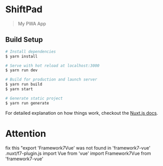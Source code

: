 # ShiftPad

> My PWA App

## Build Setup

``` bash
# Install dependencies
$ yarn install

# Serve with hot reload at localhost:3000
$ yarn run dev

# Build for production and launch server
$ yarn run build
$ yarn start

# Generate static project
$ yarn run generate
```

For detailed explanation on how things work, checkout the [Nuxt.js docs](https://github.com/nuxt/nuxt.js).

# Attention
fix this
 "export 'Framework7Vue' was not found in 'framework7-vue'
.nuxt/f7-plugin.js
import Vue from 'vue'
import Framework7Vue from 'framework7-vue'

